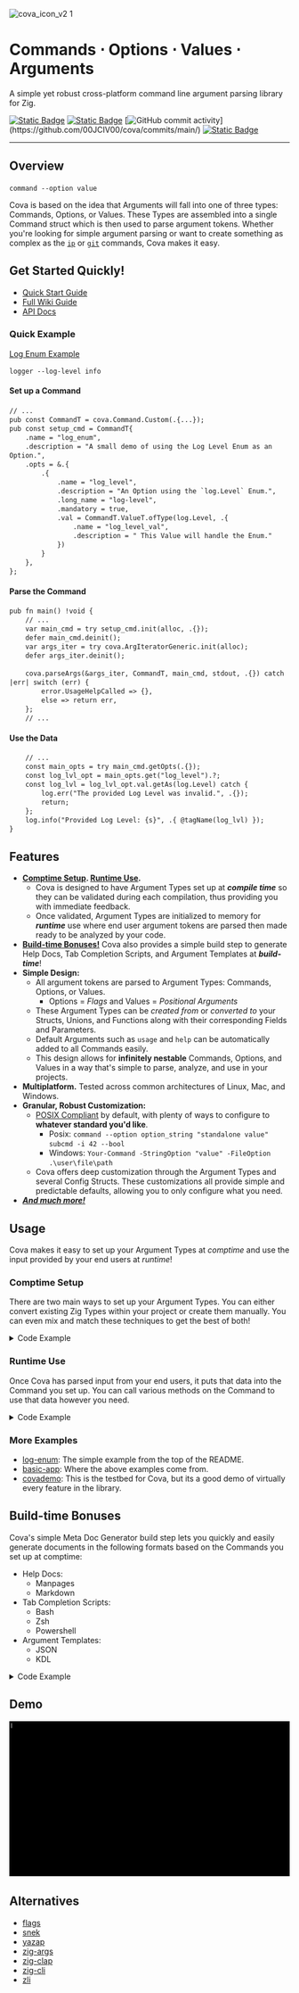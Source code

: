 ![cova_icon_v2 1](https://github.com/00JCIV00/cova/assets/68087632/0b485f6b-ddf4-4772-96eb-899d4606f9cc)

# Commands **⋅** Options **⋅** Values **⋅** Arguments 
A simple yet robust cross-platform command line argument parsing library for Zig.

[![Static Badge](https://img.shields.io/badge/v0.13(stable)-orange?logo=Zig&logoColor=Orange&label=Zig&labelColor=Orange)](https://ziglang.org/download/)
[![Static Badge](https://img.shields.io/badge/v0.10.1b-blue?logo=GitHub&label=Release)](https://github.com/00JCIV00/cova/releases/tag/v0.10.1-beta)
[![GitHub commit activity](https://img.shields.io/github/commits-difference/00JCIV00/cova?base=v0.10.1&head=main&logo=Github&label=Commits%20(v0.11.0b))](https://github.com/00JCIV00/cova/commits/main/)
[![Static Badge](https://img.shields.io/badge/MIT-silver?label=License)](https://github.com/00JCIV00/cova/blob/main/LICENSE)

___

## Overview
`command --option value`

Cova is based on the idea that Arguments will fall into one of three types: Commands, Options, or Values. These Types are assembled into a single Command struct which is then used to parse argument tokens. Whether you're looking for simple argument parsing or want to create something as complex as the [`ip`](https://www.man7.org/linux/man-pages/man8/ip.8.html) or [`git`](https://www.man7.org/linux/man-pages/man1/git.1.html) commands, Cova makes it easy.

## Get Started Quickly!
- [Quick Start Guide](https://github.com/00JCIV00/cova/wiki/Getting-Started)
- [Full Wiki Guide](https://github.com/00JCIV00/cova/wiki/)
- [API Docs](https://00jciv00.github.io/cova/)

### Quick Example
[Log Enum Example](https://github.com/00JCIV00/cova/blob/main/examples/log-enum.zig)
```shell
logger --log-level info
```
#### Set up a Command
```zig
// ...
pub const CommandT = cova.Command.Custom(.{...});
pub const setup_cmd = CommandT{
    .name = "log_enum",
    .description = "A small demo of using the Log Level Enum as an Option.",
    .opts = &.{
        .{
            .name = "log_level",
            .description = "An Option using the `log.Level` Enum.",
            .long_name = "log-level",
            .mandatory = true,
            .val = CommandT.ValueT.ofType(log.Level, .{
                .name = "log_level_val",
                .description = " This Value will handle the Enum."
            })
        }
    },
};
```
#### Parse the Command
```zig
pub fn main() !void {
    // ...
    var main_cmd = try setup_cmd.init(alloc, .{});
    defer main_cmd.deinit();
    var args_iter = try cova.ArgIteratorGeneric.init(alloc);
    defer args_iter.deinit();

    cova.parseArgs(&args_iter, CommandT, main_cmd, stdout, .{}) catch |err| switch (err) {
        error.UsageHelpCalled => {},
        else => return err,
    };
    // ...
```
#### Use the Data
```zig
    // ...
    const main_opts = try main_cmd.getOpts(.{});
    const log_lvl_opt = main_opts.get("log_level").?;
    const log_lvl = log_lvl_opt.val.getAs(log.Level) catch {
        log.err("The provided Log Level was invalid.", .{});
        return;
    };
    log.info("Provided Log Level: {s}", .{ @tagName(log_lvl) });
}
```

## Features
- **[Comptime Setup](#comptime-setup). [Runtime Use](#runtime-use).**
  - Cova is designed to have Argument Types set up at ***compile time*** so they can be validated during each compilation, thus providing you with immediate feedback.
  - Once validated, Argument Types are initialized to memory for ***runtime*** use where end user argument tokens are parsed then made ready to be analyzed by your code.
- **[Build-time Bonuses!](#build-time-bonuses)** Cova also provides a simple build step to generate Help Docs, Tab Completion Scripts, and Argument Templates at ***build-time***!
- **Simple Design:**
  - All argument tokens are parsed to Argument Types: Commands, Options, or Values.
    - Options = _Flags_ and Values = _Positional Arguments_
  - These Argument Types can be *created from* or *converted to* your Structs, Unions, and Functions along with their corresponding Fields and Parameters.
  - Default Arguments such as `usage` and `help` can be automatically added to all Commands easily. 
  - This design allows for **infinitely nestable** Commands, Options, and Values in a way that's simple to parse, analyze, and use in your projects.
- **Multiplatform.** Tested across common architectures of Linux, Mac, and Windows.
- **Granular, Robust Customization:**
  - [POSIX Compliant](https://www.gnu.org/software/libc/manual/html_node/Argument-Syntax.html) by default, with plenty of ways to configure to **whatever standard you'd like**.
    - Posix: `command --option option_string "standalone value" subcmd -i 42 --bool`
    - Windows: `Your-Command -StringOption "value" -FileOption .\user\file\path`
  - Cova offers deep customization through the Argument Types and several Config Structs. These customizations all provide simple and predictable defaults, allowing you to only configure what you need.
- [***And much more!***](https://github.com/00JCIV00/cova/wiki/Feature-List)

## Usage
Cova makes it easy to set up your Argument Types at _comptime_ and use the input provided by your end users at _runtime_!

### Comptime Setup
There are two main ways to set up your Argument Types. You can either convert existing Zig Types within your project or create them manually. You can even mix and match these techniques to get the best of both!

<details>
<summary>Code Example</summary>

```zig
const std = @import("std");
const cova = @import("cova");
pub const CommandT = cova.Command.Base();
pub const OptionT = CommandT.OptionT;
pub const ValueT = CommandT.ValueT;

// The root Command for your program.
pub const setup_cmd: CommandT = .{
    .name = "basic-app",
    .description = "A basic user management application designed to highlight key features of the Cova library.",
    .cmd_groups = &.{ "INTERACT", "VIEW" },
    .sub_cmds = &.{
        // A Sub Command created from converting a Struct named `User`.
        // Usage Ex: `basic-app new -f Bruce -l Wayne -a 40 -p "555 555 5555" -A " 1007 Mountain Drive, Gotham" true`
        CommandT.from(User, .{
            .cmd_name = "new",
            .cmd_description = "Add a new user.",
            .cmd_group = "INTERACT",
            .sub_descriptions = &.{
                .{ "is_admin", "Add this user as an admin?" },
                .{ "first_name", "User's First Name." }, 
                .{ "last_name", "User's Last Name." },
                .{ "age", "User's Age." },
                .{ "phone", "User's Phone #." },
                .{ "address", "User's Address." },
            },
        }),
        // A Sub Command created from a Function named `open`.
        // Usage Ex: `basic-app open users.csv`
        CommandT.from(@TypeOf(open), .{
            .cmd_name = "open",
            .cmd_description = "Open or create a users file.",
            .cmd_group = "INTERACT",
        }),
        // A manually created Sub Command, same as the root `setup_cmd`.
        // Usage Ex: `basic-app clean` or `basic-app delete --file users.csv`
        CommandT{
            .name = "clean",
            .description = "Clean (delete) the default users file (users.csv) and persistent variable file (.ba_persist).",
            .alias_names = &.{ "delete", "wipe" },
            .cmd_group = "INTERACT",
            .opts = &.{
                OptionT{
                    .name = "clean_file",
                    .description = "Specify a single file to be cleaned (deleted) instead of the defaults.",
                    .alias_long_names = &.{ "delete_file" },
                    .short_name = 'f',
                    .long_name = "file",
                    .val = ValueT.ofType([]const u8, .{
                        .name = "clean_file",
                        .description = "The file to be cleaned.",
                        .alias_child_type = "filepath",
                        .valid_fn = cova.Value.ValidationFns.validFilepath,
                    }),
                },
            },
        },
    }
};
// Continue to Runtime Use...
```
</details>

### Runtime Use
Once Cova has parsed input from your end users, it puts that data into the Command you set up. 
You can call various methods on the Command to use that data however you need.

<details>
<summary>Code Example</summary>

```zig
// ...continued from the Comptime Setup.
pub fn main() !void {
    var gpa = std.heap.GeneralPurposeAllocator(.{ .verbose_log = builtin.mode == .Debug }){};
    const alloc = gpa.allocator();

    // Initializing the `setup_cmd` with an allocator will make it available for Runtime use.
    const main_cmd = try setup_cmd.init(alloc, .{}); 
    defer main_cmd.deinit();

    // Parsing
    var args_iter = try cova.ArgIteratorGeneric.init(alloc);
    defer args_iter.deinit();
    const stdout = std.io.getStdOut().writer();

    cova.parseArgs(&args_iter, CommandT, &main_cmd, stdout, .{}) catch |err| switch (err) {
        error.UsageHelpCalled,
        error.TooManyValues,
        error.UnrecognizedArgument,
        error.UnexpectedArgument,
        error.CouldNotParseOption => {},
        else => return err,
    };

    // Analysis (Using the data.)
    if (builtin.mode == .Debug) try cova.utils.displayCmdInfo(CommandT, &main_cmd, alloc, &stdout);
    
    // Glossing over some project variables here.

    // Convert a Command back into a Struct.
    if (main_cmd.matchSubCmd("new")) |new_cmd| {
        var new_user = try new_cmd.to(User, .{});
        new_user._id = getNextID();
        try users.append(new_user);
        try stdout.print("Added:\n{s}\n", .{ new_user });
    }
    // Convert a Command back into a Function and call it.
    if (main_cmd.matchSubCmd("open")) |open_cmd| {
        user_file = try open_cmd.callAs(open, null, std.fs.File);
    }
    // Get the provided sub Command and check an Option from that sub Command.
    if (main_cmd.matchSubCmd("clean")) |clean_cmd| cleanCmd: {
        if ((try clean_cmd.getOpts(.{})).get("clean_file")) |clean_opt| {
            if (clean_opt.val.isSet()) {
                const filename = try clean_opt.val.getAs([]const u8);
                try delete(filename);
                break :cleanCmd;
            }
        }
        try delete("users.csv");
        try delete(".ba_persist");
    }
}
```
</details>

### More Examples
- [log-enum](./examples/log-enum.zig): The simple example from the top of the README.
- [basic-app](./examples/basic_app.zig): Where the above examples come from.
- [covademo](./examples/covademo.zig): This is the testbed for Cova, but its a good demo of virtually every feature in the library.

## Build-time Bonuses
Cova's simple Meta Doc Generator build step lets you quickly and easily generate documents in the following formats based on the Commands you set up at comptime:
- Help Docs:
  - Manpages
  - Markdown
- Tab Completion Scripts:
  - Bash
  - Zsh
  - Powershell
- Argument Templates:
  - JSON
  - KDL

 <details>
<summary>Code Example</summary>
   
```zig
// Within 'build.zig'
pub fn build(b: *std.Build) void {
    // Set up your build variables as normal.

    const cova_dep = b.dependency("cova", .{ .target = target, .optimize = optimize });
    const cova_mod = cova_dep.module("cova");

    // Set up your exe step as you normally would.

    const cova_gen = @import("cova").addCovaDocGenStep(b, cova_dep, exe, .{
        .kinds = &.{ .all },
        .version = "0.10.1",
        .ver_date = "12 SEP 2024",
        .author = "00JCIV00",
        .copyright = "MIT License",
    });
    const meta_doc_gen = b.step("gen-meta", "Generate Meta Docs using Cova");
    meta_doc_gen.dependOn(&cova_gen.step);
}
```
</details>

## Demo
![cova_demo](./docs/cova_demo.gif)
  
## Alternatives
- [flags](https://github.com/n0s4/flags)
- [snek](https://github.com/BitlyTwiser/snek)
- [yazap](https://github.com/PrajwalCH/yazap)
- [zig-args](https://github.com/masterQ32/zig-args)
- [zig-clap](https://github.com/Hejsil/zig-clap)
- [zig-cli](https://github.com/sam701/zig-cli)
- [zli](https://gitlab.com/ziglang/zig)
